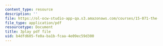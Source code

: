 ```yaml
---
content_type: resource
description: ''
file: https://ol-ocw-studio-app-qa.s3.amazonaws.com/courses/15-071-the-analytics-edge-spring-2017/b4dfd605fe0aba1bfcaa4e09ec59d300_UA3QA3KE4sw.pdf
file_type: application/pdf
resourcetype: Document
title: 3play pdf file
uid: b4dfd605-fe0a-ba1b-fcaa-4e09ec59d300
---
```

